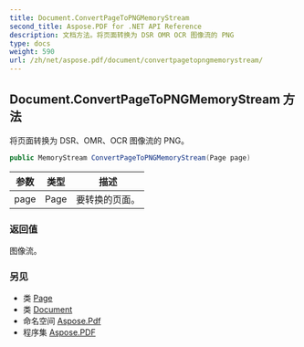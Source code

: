 ```yaml
---
title: Document.ConvertPageToPNGMemoryStream
second_title: Aspose.PDF for .NET API Reference
description: 文档方法。将页面转换为 DSR OMR OCR 图像流的 PNG
type: docs
weight: 590
url: /zh/net/aspose.pdf/document/convertpagetopngmemorystream/
---
```

## Document.ConvertPageToPNGMemoryStream 方法

将页面转换为 DSR、OMR、OCR 图像流的 PNG。

```csharp
public MemoryStream ConvertPageToPNGMemoryStream(Page page)
```

| 参数 | 类型 | 描述 |
| --- | --- | --- |
| page | Page | 要转换的页面。 |

### 返回值

图像流。

### 另见

* 类 [Page](../../page/)
* 类 [Document](../)
* 命名空间 [Aspose.Pdf](../../../aspose.pdf/)
* 程序集 [Aspose.PDF](../../../)